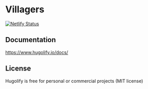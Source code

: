 # Villagers

[![Netlify Status](https://api.netlify.com/api/v1/badges/b0609c23-a643-46cf-872a-c84c039e2966/deploy-status)](https://app.netlify.com/projects/villagers-ch/deploys)

## Documentation

https://www.hugolify.io/docs/

## License

Hugolify is free for personal or commercial projects (MIT license)
